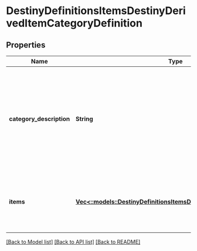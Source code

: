 # DestinyDefinitionsItemsDestinyDerivedItemCategoryDefinition

## Properties
Name | Type | Description | Notes
------------ | ------------- | ------------- | -------------
**category_description** | **String** | The localized string for the category title. This will be something describing the items you can get as a group, or your likelihood/the quantity you&#39;ll get. | [optional] [default to null]
**items** | [**Vec<::models::DestinyDefinitionsItemsDestinyDerivedItemDefinition>**](Destiny.Definitions.Items.DestinyDerivedItemDefinition.md) | This is the list of all of the items for this category and the basic properties we&#39;ll know about them. | [optional] [default to null]

[[Back to Model list]](../README.md#documentation-for-models) [[Back to API list]](../README.md#documentation-for-api-endpoints) [[Back to README]](../README.md)


